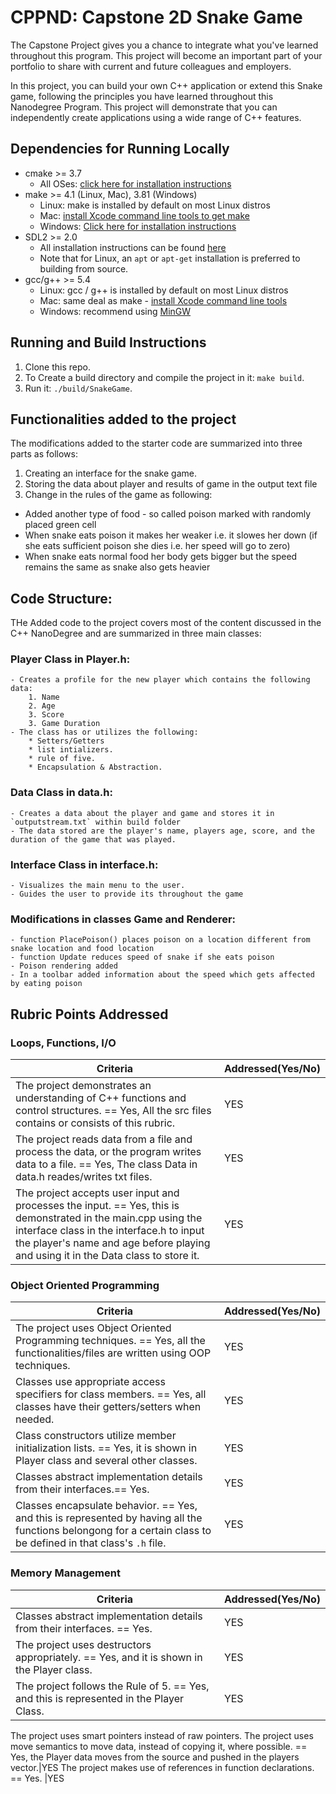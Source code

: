 # CPPND: Capstone 2D Snake Game 

The Capstone Project gives you a chance to integrate what you've learned throughout this program. This project will become an important part of your portfolio to share with current and future colleagues and employers.

In this project, you can build your own C++ application or extend this Snake game, following the principles you have learned throughout this Nanodegree Program. This project will demonstrate that you can independently create applications using a wide range of C++ features.

## Dependencies for Running Locally
* cmake >= 3.7
  * All OSes: [click here for installation instructions](https://cmake.org/install/)
* make >= 4.1 (Linux, Mac), 3.81 (Windows)
  * Linux: make is installed by default on most Linux distros
  * Mac: [install Xcode command line tools to get make](https://developer.apple.com/xcode/features/)
  * Windows: [Click here for installation instructions](http://gnuwin32.sourceforge.net/packages/make.htm)
* SDL2 >= 2.0
  * All installation instructions can be found [here](https://wiki.libsdl.org/Installation)
  * Note that for Linux, an `apt` or `apt-get` installation is preferred to building from source.
* gcc/g++ >= 5.4
  * Linux: gcc / g++ is installed by default on most Linux distros
  * Mac: same deal as make - [install Xcode command line tools](https://developer.apple.com/xcode/features/)
  * Windows: recommend using [MinGW](http://www.mingw.org/)

## Running and Build Instructions

1. Clone this repo.
2. To Create a build directory and compile the project in it: `make build`.
3. Run it: `./build/SnakeGame`.

## Functionalities added to the project
The modifications added to the starter code are summarized into three parts as follows:

1. Creating an interface for the snake game.
2. Storing the data about player and results of game in the output text file
3. Change in the rules of the game as following:
- Added another type of food - so called poison marked with randomly placed green cell
- When snake eats poison it makes her weaker i.e. it slowes her down (if she eats sufficient poison she dies i.e. her speed will go to zero)
- When snake eats normal food her body gets bigger but the speed remains the same as snake also gets heavier

## Code Structure:
THe Added code to the project covers most of the content discussed in the C++ NanoDegree and are summarized in three main classes:

### Player Class in Player.h:
    - Creates a profile for the new player which contains the following data:
        1. Name
        2. Age
        3. Score
        3. Game Duration
    - The class has or utilizes the following:
        * Setters/Getters
        * list intializers.
        * rule of five.
        * Encapsulation & Abstraction.    
### Data Class in data.h:
    - Creates a data about the player and game and stores it in `outputstream.txt` within build folder
    - The data stored are the player's name, players age, score, and the duration of the game that was played.
        
### Interface Class in interface.h:
    - Visualizes the main menu to the user. 
    - Guides the user to provide its throughout the game

### Modifications in classes Game and Renderer:
    - function PlacePoison() places poison on a location different from snake location and food location
    - function Update reduces speed of snake if she eats poison
    - Poison rendering added
    - In a toolbar added information about the speed which gets affected by eating poison


## Rubric Points Addressed

### Loops, Functions, I/O
|Criteria| Addressed(Yes/No)|
|--------|------------|
The project demonstrates an understanding of C++ functions and control structures. == Yes, All the src files contains or consists of this rubric. |YES
The project reads data from a file and process the data, or the program writes data to a file. == Yes, The class Data in data.h reades/writes txt files. |YES
The project accepts user input and processes the input. == Yes, this is demonstrated in the main.cpp using the interface class in the interface.h to input the player's name and age before playing and using it in the Data class to store it. |YES

### Object Oriented Programming
|Criteria| Addressed(Yes/No)|
|--------|------------|
The project uses Object Oriented Programming techniques. == Yes, all the functionalities/files are written using OOP techniques.|YES
Classes use appropriate access specifiers for class members. == Yes, all classes have their getters/setters when needed.|YES
Class constructors utilize member initialization lists. == Yes, it is shown in Player class and several other classes.|YES
Classes abstract implementation details from their interfaces.== Yes.|YES
Classes encapsulate behavior. == Yes, and this is represented by having all the functions belongong for a certain class to be defined in that class's `.h` file.|YES

### Memory Management
|Criteria| Addressed(Yes/No)|
|--------|------------|
Classes abstract implementation details from their interfaces. == Yes. |YES
The project uses destructors appropriately. == Yes, and it is shown in the Player class.|YES
The project follows the Rule of 5. == Yes, and this is represented in the Player Class. |YES
The project uses smart pointers instead of raw pointers. 
The project uses move semantics to move data, instead of copying it, where possible. == Yes, the Player data moves from the source and pushed in the players vector.|YES
The project makes use of references in function declarations. == Yes. |YES
